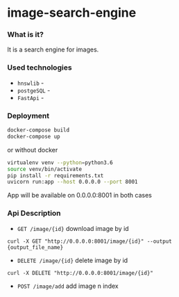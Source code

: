 # image-search-engine

### What is it?
It is a search engine for images.



### Used technologies

* `hnswlib` - 
* `postgeSQL` - 
* `FastApi` - 


### Deployment
```bash
docker-compose build
docker-compose up
```

or without docker
```bash
virtualenv venv --python=python3.6
source venv/bin/activate 
pip install -r requirements.txt
uvicorn run:app --host 0.0.0.0 --port 8001
```

App will be available on 0.0.0.0:8001 in both cases


### Api Description
* `GET /image/{id}` download image by id
```curl
curl -X GET "http://0.0.0.0:8001/image/{id}" --output {output_file_name}
```

* `DELETE /image/{id}` delete image by id
```curl
curl -X DELETE "http://0.0.0.0:8001/image/{id}"
```

* `POST /image/add` add image n index
```curl

```